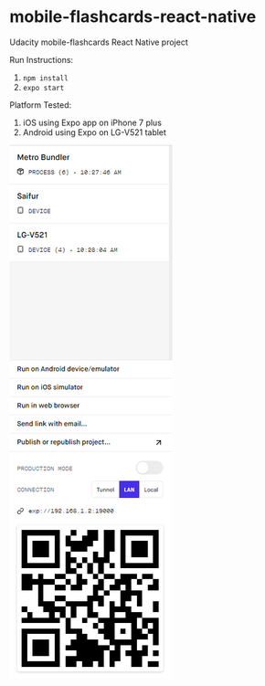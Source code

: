 # mobile-flashcards-react-native

Udacity mobile-flashcards React Native project

Run Instructions:

1.  `npm install`
2.  `expo start`

Platform Tested:

1. iOS using Expo app on iPhone 7 plus
2. Android using Expo on LG-V521 tablet
   
![Testing](expo.png)
